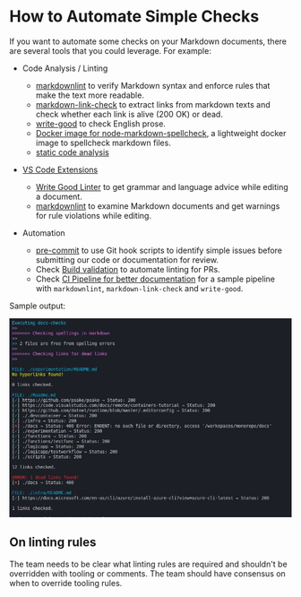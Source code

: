 # How to Automate Simple Checks

If you want to automate some checks on your Markdown documents, there are several tools that you could leverage. For example:

- Code Analysis / Linting
  - [markdownlint](../../code_reviews/recipes/markdown.md#markdownlint) to verify Markdown syntax and enforce rules that make the text more readable.
  - [markdown-link-check](https://github.com/tcort/markdown-link-check) to extract links from markdown texts and check whether each link is alive (200 OK) or dead.
  - [write-good](../../code_reviews/recipes/markdown.md#write_good) to check English prose.
  - [Docker image for node-markdown-spellcheck](https://github.com/tmaier/docker-markdown-spellcheck), a lightweight docker image to spellcheck markdown files.
  - [static code analysis](../../continuous_integration/dev_sec_ops/secret_management/static_code_analysis.md)

- [VS Code Extensions](../../code_reviews/recipes/markdown.md#vs_code_extensions)
  - [Write Good Linter](../../code_reviews/recipes/markdown.md#write_good_linter) to get grammar and language advice while editing a document.
  - [markdownlint](../../code_reviews/recipes/markdown.md#markdownlint_extension) to examine Markdown documents and get warnings for rule violations while editing.

- Automation
  - [pre-commit](https://pre-commit.com/) to use Git hook scripts to identify simple issues before submitting our code or documentation for review.
  - Check [Build validation](../../code_reviews/recipes/markdown.md#build_validation) to automate linting for PRs.
  - Check [CI Pipeline for better documentation](../../continuous_integration/markdown_linting/README.md) for a sample pipeline with `markdownlint`, `markdown-link-check` and `write-good`.

Sample output:

![docs-checks](./images/docs_checks.png)

## On linting rules

The team needs to be clear what linting rules are required and shouldn't be overridden with tooling or comments. The team should have consensus on when to override tooling rules.
